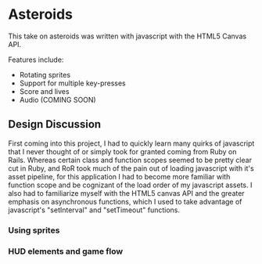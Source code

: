 # Asteroids

This take on asteroids was written with javascript with the HTML5 Canvas API.

Features include:
* Rotating sprites
* Support for multiple key-presses
* Score and lives
* Audio (COMING SOON)

## Design Discussion

First coming into this project, I had to quickly learn many quirks of javascript that I never thought of or simply took for granted coming from Ruby on Rails.
Whereas certain class and function scopes seemed to be pretty clear cut in Ruby, and RoR took much of the pain out of loading javascript with it's asset pipeline,
for this application I had to become more familiar with function scope and be cognizant of the load order of my javascript assets. I also had to familiarize myself with the
HTML5 canvas API and the greater emphasis on asynchronous functions, which I used to take advantage of javascript's "setInterval" and "setTimeout" functions.

### Using sprites


### HUD elements and game flow